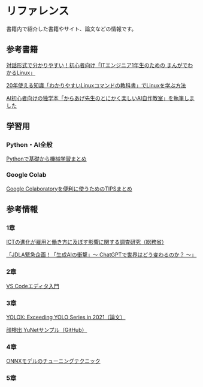 
# リファレンス
書籍内で紹介した書籍やサイト、論文などの情報です。

## 参考書籍

[対話形式で分かりやすい！初心者向け「ITエンジニア1年生のための まんがでわかるLinux」](https://karaage.hatenadiary.jp/entry/2022/04/20/073000)

[20年使える知識「わかりやすいLinuxコマンドの教科書」でLinuxを学ぶ方法](https://karaage.hatenadiary.jp/entry/2021/10/22/073000)

[AI初心者向けの独学本「からあげ先生のとにかく楽しいAI自作教室」を執筆しました](https://karaage.hatenadiary.jp/entry/2020/12/11/073000)


## 学習用

### Python・AI全般

[Pythonで基礎から機械学習まとめ](https://karaage.hatenadiary.jp/machine-learning-study)


### Google Colab

[Google Colaboratoryを便利に使うためのTIPSまとめ](https://karaage.hatenadiary.jp/entry/2018/12/17/073000)

## 参考情報

### 1章

[ICTの進化が雇用と働き方に及ぼす影響に関する調査研究（総務省）](https://www.soumu.go.jp/johotsusintokei/linkdata/h28_03_houkoku.pdf)　

[「JDLA緊急企画！「生成AIの衝撃」～ ChatGPTで世界はどう変わるのか？ ～」](https://www.youtube.com/watch?v=TVaB5R4-uOE)

### 2章

[VS Codeエディタ入門](https://zenn.dev/karaage0703/books/80b6999d429abc8051bb)

### 3章

[YOLOX: Exceeding YOLO Series in 2021（論文）](https://arxiv.org/abs/2107.08430)

[顔検出 YuNetサンプル（GitHub）](https://github.com/Kazuhito00/YuNet-ONNX-TFLite-Sample)

### 4章

[ONNXモデルのチューニングテクニック](https://cyberagent.ai/blog/tech/17300/)

### 5章

